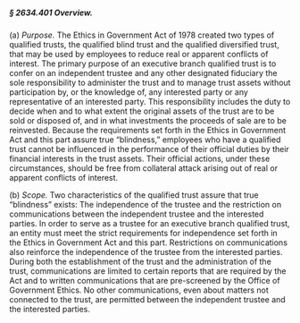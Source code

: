 ##### § 2634.401 Overview. #####

(a) *Purpose.* The Ethics in Government Act of 1978 created two types of qualified trusts, the qualified blind trust and the qualified diversified trust, that may be used by employees to reduce real or apparent conflicts of interest. The primary purpose of an executive branch qualified trust is to confer on an independent trustee and any other designated fiduciary the sole responsibility to administer the trust and to manage trust assets without participation by, or the knowledge of, any interested party or any representative of an interested party. This responsibility includes the duty to decide when and to what extent the original assets of the trust are to be sold or disposed of, and in what investments the proceeds of sale are to be reinvested. Because the requirements set forth in the Ethics in Government Act and this part assure true “blindness,” employees who have a qualified trust cannot be influenced in the performance of their official duties by their financial interests in the trust assets. Their official actions, under these circumstances, should be free from collateral attack arising out of real or apparent conflicts of interest.

(b) *Scope.* Two characteristics of the qualified trust assure that true “blindness” exists: The independence of the trustee and the restriction on communications between the independent trustee and the interested parties. In order to serve as a trustee for an executive branch qualified trust, an entity must meet the strict requirements for independence set forth in the Ethics in Government Act and this part. Restrictions on communications also reinforce the independence of the trustee from the interested parties. During both the establishment of the trust and the administration of the trust, communications are limited to certain reports that are required by the Act and to written communications that are pre-screened by the Office of Government Ethics. No other communications, even about matters not connected to the trust, are permitted between the independent trustee and the interested parties.